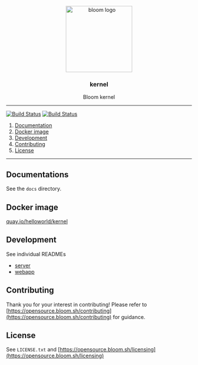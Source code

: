 <p align="center">
  <img alt="bloom logo" src="https://avatars0.githubusercontent.com/u/42414425?s=400&u=27c3762cbee3410a754da9a9bfccdce08e341130&v=4" height="180" />
  <h3 align="center">kernel</h3>
  <p align="center">Bloom kernel</p>
</p>

--------

[![Build Status](https://travis-ci.com/z0mbie42/kernel.svg?token=8WFNhu6wffpdLjmEs8Fi&branch=master)](https://travis-ci.com/z0mbie42/kernel)
[![Build Status](https://dev.azure.com/bloom42/bloom/_apis/build/status/z0mbie42.kernel?branchName=master)](https://dev.azure.com/bloom42/bloom/_build/latest?definitionId=2&branchName=master)

1. [Documentation](#documentation)
2. [Docker image](#docker-image)
3. [Development](#Development)
3. [Contributing](#contributing)
4. [License](#license)

--------

## Documentations

See the `docs` directory.


## Docker image

[quay.io/helloworld/kernel](https://quay.io/repository/helloworld/kernel?tab=tags)


## Development

See individual READMEs
* [server](https://github.com/z0mbie42/bloom/tree/master/server)
* [webapp](https://github.com/z0mbie42/bloom/tree/master/webapp)

## Contributing

Thank you for your interest in contributing! Please refer to
[https://opensource.bloom.sh/contributing](https://opensource.bloom.sh/contributing) for guidance.


## License

See `LICENSE.txt` and [https://opensource.bloom.sh/licensing](https://opensource.bloom.sh/licensing)
